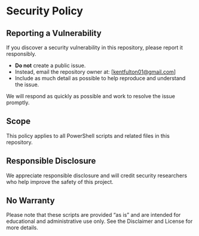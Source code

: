# Security Policy

## Reporting a Vulnerability

If you discover a security vulnerability in this repository, please report it responsibly.

- **Do not** create a public issue.
- Instead, email the repository owner at: [kentfulton01@gmail.com]
- Include as much detail as possible to help reproduce and understand the issue.

We will respond as quickly as possible and work to resolve the issue promptly.

## Scope

This policy applies to all PowerShell scripts and related files in this repository.

## Responsible Disclosure

We appreciate responsible disclosure and will credit security researchers who help improve the safety of this project.

## No Warranty

Please note that these scripts are provided “as is” and are intended for educational and administrative use only. See the Disclaimer and License for more details.
